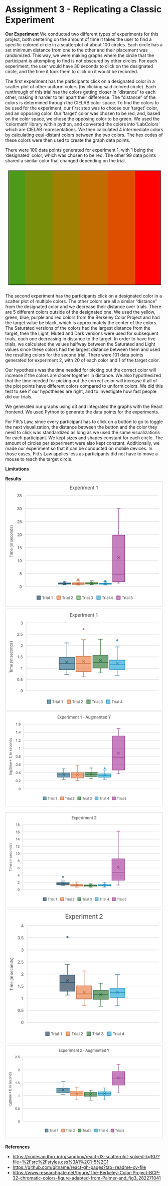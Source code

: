 Assignment 3 - Replicating a Classic Experiment  
===
**Our Experiment**
We conducted two different types of experiments for this project, both centering on the amount of time it takes the user to find a specific colored circle in a scatterplot of about 100 circles. Each circle has a set minimum distance from one to the other and their placement was randomized. This way, we were making graphs where the circle that the participant is attempting to find is not obscured by other circles. For each experiment, the user would have 30 seconds to click on the designated circle, and the time it took them to click on it would be recorded.

The first experiment has the participants click on a designated color in a scatter plot of other uniform colors (by clicking said colored circle). Each runthrough of this trial has the colors getting closer in “distance” to each other, making it harder to tell apart their difference. The “distance” of the colors is determined through the CIELAB color space. To find the colors to be used for the experiment, our first step was to choose our ‘target’ color, and an opposing color. Our ‘target’ color was chosen to be red, and, based on the color space, we chose the opposing color to be green. We used the ‘colormath’ library within python, and converted the colors into ‘LabColors’ which are CIELAB representations. We then calculated 4 intermediate colors by calculating equi-distant colors between the two colors. The hex codes of these colors were then used to create the graph data points.

There were 100 data points generated for experiment 1, with 1 being the ‘designated’ color, which was chosen to be red. The other 99 data points shared a similar color that changed depending on the trial.

![alt text](img/colorScale.png)

The second experiment has the participants click on a designated color in a scatter plot of multiple colors. The other colors are all a similar “distance” from the designated color and we decrease their distance over trials. There are 5 different colors outside of the designated one. We used the yellow, green, blue, purple and red colors from the Berkeley Color Project and had the target value be black, which is approximately the center of the colors. The Saturated versions of the colors had the largest distance from the target, then the Light, Muted and Dark versions were used for subsequent trials, each one decreasing in distance to the target. In order to have five trials, we calculated the values halfway between the Saturated and Light values since these colors had the largest distance between them and used the resulting colors for the second trial. There were 101 data points generated for experiment 2, with 20 of each color and 1 of the target color.

Our hypothesis was the time needed for picking out the correct color will increase if the colors are closer together in distance. We also hypothesized that the time needed for picking out the correct color will increase if all of the plot points have different colors compared to uniform colors. We did this test to see if our hypotheses are right, and to investigate how fast people did our trials.

We generated our graphs using d3 and integrated the graphs with the React frontend. We used Python to generate the data points for the experiments.

For Fitt’s Law, since every participant has to click on a button to go to toggle the next visualization, the distance between the button and the color they need to click was standardized as long as we used the same visualizations for each participant. We kept sizes and shapes constant for each circle. The amount of circles per experiment were also kept constant. Additionally, we made our experiment so that it can be conducted on mobile devices. In those cases, Fitt’s Law applies less as participants did not have to move a mouse to reach the target circle. 

**Limitations**

**Results**
![alt text](img/Experiment1.png)
![alt text](img/Experiment1_4Only.png)
![alt text](img/Experiment1Augmented.png)

![alt text](img/Experiment2.png)
![alt text](img/Experiment2_4Only.png)
![alt text](img/Experiment2Augmented.png)

**References**
- https://codesandbox.io/p/sandbox/react-d3-scatterplot-solved-kg107?file=%2Fsrc%2Fstyles.css%3A1%2C1-5%2C1
- https://github.com/gitname/react-gh-pages?tab=readme-ov-file
- https://www.researchgate.net/figure/The-Berkeley-Color-Project-BCP-32-chromatic-colors-figure-adapted-from-Palmer-and_fig3_282271041
